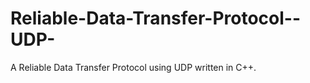 # Reliable-Data-Transfer-Protocol--UDP-
A Reliable Data Transfer Protocol using UDP written in C++.
